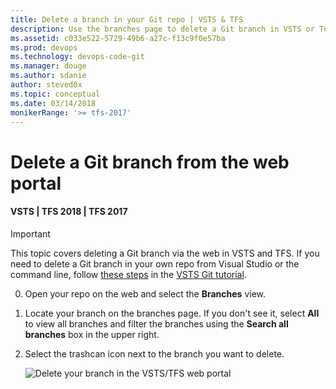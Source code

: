 ```yaml
---
title: Delete a branch in your Git repo | VSTS & TFS
description: Use the branches page to delete a Git branch in VSTS or Team Foundation Server
ms.assetid: c033e522-5729-49b6-a27c-f13c9f0e57ba
ms.prod: devops
ms.technology: devops-code-git 
ms.manager: douge
ms.author: sdanie
author: steved0x
ms.topic: conceptual
ms.date: 03/14/2018
monikerRange: '>= tfs-2017'
---
```



# Delete a Git branch from the web portal

#### VSTS | TFS 2018 | TFS 2017

>[!IMPORTANT]
> This topic covers deleting a Git branch via the web in VSTS and TFS. If you need to delete a Git branch in your own repo from Visual Studio or the command line,
> follow [these steps](tutorial/branches.md#delete-a-branch) in the [VSTS Git tutorial](tutorial/gitworkflow.md).

0. Open your repo on the web and select the  **Branches** view.

0. Locate your branch on the branches page. If you don't see it, select **All** to view all branches and filter the branches using the **Search all branches** box in the upper right.

0. Select the trashcan icon next to the branch you want to delete. 

    ![Delete your branch in the VSTS/TFS web portal](_img/branches/delete_branch.png)
